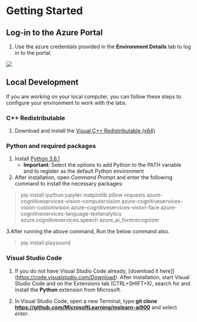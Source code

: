# Getting Started
## Log-in to the Azure Portal

1. Use the azure credentials provided in the **Environment Details** tab to log in to the portal.

![](images/image.png)

## Local Development 

If you are working on your local computer, you can follow these steps to configure your environment to work with the labs.  

### C++ Redistributable 
1. Download and install the [Visual C++ Redistributable (x64)](https://aka.ms/vs/16/release/vc_redist.x64.exe) 

### Python and required packages 
1. Install [Python 3.6.1](https://www.python.org/downloads/release/python-361/)  
   - **Important**: Select the options to add Python to the PATH variable and to register as the default Python environment 
2. After installation, open *Command Prompt* and enter the following command to install the necessary packages: 

> pip install ipython jupyter matplotlib pillow requests azure-cognitiveservices-vision-computervision azure-cognitiveservices-vision-customvision azure-cognitiveservices-vision-face azure-cognitiveservices-language-textanalytics azure.cognitiveservices.speech azure_ai_formrecognizer 

3.After running the above command, Run the below command also.

>pip install playsound

### Visual Studio Code 
1. If you do not have Visual Studio Code already, [download it here]](https://code.visualstudio.com/Download). After installation, start Visual Studio Code and on the Extensions tab (CTRL+SHIFT+X), search for and install the **Python** extension from Microsoft.

2. In Visual Studio Code, open a new Terminal, type **git clone https://github.com/MicrosoftLearning/mslearn-ai900** and select *enter*. 
